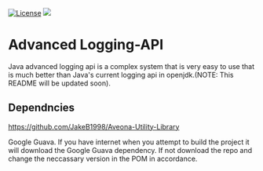 [![License](https://img.shields.io/badge/License-Apache%202.0-blue.svg)](https://opensource.org/licenses/Apache-2.0)
![](https://tokei.rs/b1/github/project-jedi/jcl?category=code)

# Advanced Logging-API
Java advanced logging api is a complex system that is very easy to use that is much better than Java's current logging api in openjdk.(NOTE: This README will be updated soon).

## Dependncies
https://github.com/JakeB1998/Aveona-Utility-Library

Google Guava. If you have internet when you attempt to build the project it will download the Google Guava dependency. If not download the repo and change the neccassary version in the POM in accordance.
